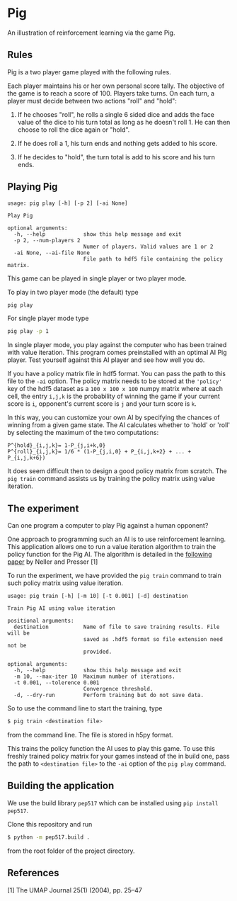 # Pig 
An illustration of reinforcement learning via the game Pig. 

## Rules
Pig is a two player game played with the following rules. 

Each player maintains his or her own personal score tally. The objective of the game is to reach a score of 100. Players take turns. On each turn, a player must decide between two actions "roll" and "hold":

1. If he chooses "roll", he rolls a single 6 sided dice and adds the face value of the dice to his turn total as long as he doesn't roll 1. He can then choose to roll the dice again or "hold". 

2. If he does roll a 1, his turn ends and nothing gets added to his score. 

3. If he decides to "hold", the turn total is add to his score and his turn ends. 

## Playing Pig 
```
usage: pig play [-h] [-p 2] [-ai None]

Play Pig

optional arguments:
  -h, --help            show this help message and exit
  -p 2, --num-players 2
                        Numer of players. Valid values are 1 or 2
  -ai None, --ai-file None
                        File path to hdf5 file containing the policy matrix.
```

This game can be played in single player or two player mode. 

To play in two player mode (the default) type 

```bash
pig play 
```

For single player mode type 
```bash
pig play -p 1 
``` 
In single player mode, you play against the computer who has been trained with value iteration. This program comes 
preinstalled with an optimal AI Pig player. Test yourself against this AI player and see how well you do. 

If you have a policy matrix file in hdf5 format. You can pass the path to this file to the `-ai` option. The policy matrix
needs to be stored at the `'policy'` key of the hdf5 dataset as a `100 x 100 x 100` numpy matrix where at each cell, the
entry `i,j,k` is the probability of winning the game if your current score is `i`, opponent's current score is `j` 
and your turn score is `k`. 

In this way, you can customize your own AI by specifying the chances of winning from a given game state. The 
AI calculates whether to 'hold' or 'roll' by selecting the maximum of the two computations:
``` 
P^{hold}_{i,j,k}= 1-P_{j,i+k,0}
P^{roll}_{i,j,k}= 1/6 * (1-P_{j,i,0} + P_{i,j,k+2} + ... + P_{i,j,k+6})
```

It does seem difficult then to design a good policy matrix from scratch. The `pig train` command assists us by training the
policy matrix using value iteration.

## The experiment 
Can one program a computer to play Pig against a human opponent? 

One approach to programming such an AI is to use reinforcement learning. This application allows one to run a value iteration algorithm to train the policy function for the Pig AI. The algorithm is detailed in the [following paper](http://cs.gettysburg.edu/~tneller/papers/pig.zip) by Neller and Presser [1]

To run the experiment, we have provided the `pig train` command to train such policy matrix using value iteration.  
```
usage: pig train [-h] [-m 10] [-t 0.001] [-d] destination

Train Pig AI using value iteration

positional arguments:
  destination           Name of file to save training results. File will be
                        saved as .hdf5 format so file extension need not be
                        provided.

optional arguments:
  -h, --help            show this help message and exit
  -m 10, --max-iter 10  Maximum number of iterations.
  -t 0.001, --tolerence 0.001
                        Convergence threshold.
  -d, --dry-run         Perform training but do not save data.
```

So to use the command line to start the training, type 
```bash
$ pig train <destination file>
``` 
from the command line. The file is stored in h5py format. 

This trains the policy function the AI uses to play this game. To use this freshly trained policy matrix
for your games instead of the in build one, pass the path to `<destination file>` to the `-ai` option of 
the `pig play` command. 

## Building the application
We use the build library `pep517` which can be installed using `pip install pep517`. 

Clone this repository and run 

```bash
$ python -m pep517.build .
``` 

from the root folder of the project directory. 

## References 
[1] The UMAP Journal 25(1) (2004), pp. 25–47
